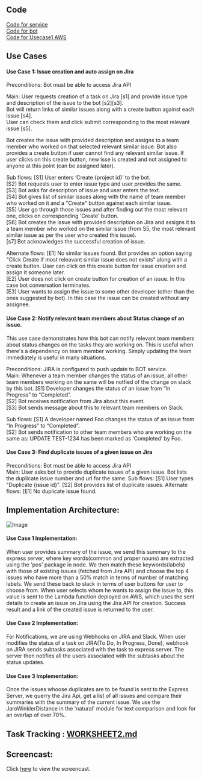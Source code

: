 
## Code
[Code for service](https://github.ncsu.edu/sbiswas4/CSC510_Fall17_Project/tree/master/service) </br>
[Code for bot](https://github.ncsu.edu/sbiswas4/CSC510_Fall17_Project/blob/master/Bot/bot.js)</br>
[Code for Usecase1 AWS](https://github.ncsu.edu/sbiswas4/CSC510_Fall17_Project/blob/master/service/Usecase1_AWS.js)</br>

## Use Cases
#### Use Case 1: Issue creation and auto assign on Jira

Preconditions: Bot must be able to access Jira API</br>

Main: User requests creation of a task on Jira [s1] and provide issue type and description of the issue to the bot [s2][s3]. </br> 
Bot will return links of similar issues along with a create button against each issue [s4]. </br>
User can check them and click submit corresponding to the most relevant issue [s5]. </br>

Bot creates the issue with provided description and assigns to a team member who worked on that selected relevant similar issue. Bot also provides a create button if user cannot find any relevant similar issue. If user clicks on this create button, new isse is created and not assigned to anyone at this point (can be assigned later). </br>

Sub flows: [S1] User enters ‘Create {project id}’ to the bot. </br>
           [S2] Bot requests user to enter issue type and user provides the same. </br>
           [S3] Bot asks for description of issue and user enters the text. </br>
           [S4] Bot gives list of similar issues along with the name of team member who worked on it and a "Create" button against each similar issue. </br>
           [S5] User go through those issues and after finding out the most relevant one, clicks on corresponding 'Create' button. </br>
           [S6] Bot creates the issue with provided description on Jira and assigns it to a team member who worked on the similar issue (from S5, the most relevant similar issue as per the user who created this issue). </br>
           [s7] Bot acknowledges the successful creation of issue. </br>

Alternate flows: [E1] No similar issues found. Bot provides an option saying "Click Create if most releavant similar issue does not exists" along with a create button. User can click on this create button for issue creation and assign it someone later. </br>
[E2] User does not click on create button for creation of an issue. In this case bot conversation terminates. </br>
[E3] User wants to assign the issue to some other developer (other than the ones suggested by bot). In this case the issue can be created without any assignee. 

#### Use Case 2: Notify relevant team members about Status change of an issue.
This use case demonstrates how this bot can notify relevant team members about status changes on the tasks they are working on. This is useful when there's a dependency on team member working. Simply updating the team immediately is useful in many situations. </br>

Preconditions: JIRA is configured to push update to BOT service. </br>
Main: Whenever a team member changes the status of an issue, all other team members working on the same will be notfied of the change on slack by this bot. [S1] Developer changes the status of an issue from “In Progress” to “Completed”. </br>
                   [S2] Bot receives notification from Jira about this event. </br>
                   [S3] Bot sends message about this to relevant team members on Slack. </br>

Sub flows: [S1] A developer named Foo changes the status of an issue from “In Progress” to “Completed”. </br>
           [S2] Bot sends notification to other team members who are working on the same as: UPDATE TEST-1234 has been marked as ‘Completed’ by Foo. </br>

#### Use Case 3: Find duplicate issues of a given issue on Jira
Preconditions: Bot must be able to access Jira API </br>
Main: User asks bot to provide duplicate issues of a given issue. Bot lists the duplicate issue number and url for the same.
Sub flows: [S1] User types "Duplicate {issue id}". 
            [S2] Bot provides list of duplicate issues.
Alternate flows: [E1] No duplicate issue found. </br>

## Implementation Architecture: 
![Image](https://github.ncsu.edu/sbiswas4/CSC510_Fall17_Project/blob/master/Images/Arch.png) 

#### Use Case 1 Implementation:  
When user provides summary of the issue, we send this summary to the express server, where key words(common and proper nouns) are extracted using the 'pos' package in node. 
We then match these keywords(labels) with those of existing issues (fetched from Jira API) and choose the top 4 issues who have more than a 50% match in terms of number of matching labels.
We send these back to slack in terms of user buttons for user to choose from.
When user selects whom he wants to assign the issue to, this value is sent to the Lambda function deployed on AWS, which uses the sent details to create an issue on Jira using the Jira API for creation.
Success result and a link of the created issue is returned to the user.
           
#### Use Case 2 Implementation:  
For Notifications, we are using Webhooks on JIRA and Slack. When user modifies the status of a task on JIRA(To Do, In Progress, Done), webhook on JIRA sends subtasks associated with the task to express server. The server then notifies all the users associated with the subtasks about the status updates.        

#### Use Case 3 Implementation:
Once the issues whoose duplicates are to be found is sent to the Express Server, we querry the Jira Api, get a list of all issues and compare their summaries with the summary of the current issue. We use the JaroWinklerDistance in the 'natural' module for text comparison and look for an overlap of over 70%.


## Task Tracking : [WORKSHEET2.md](https://github.ncsu.edu/sbiswas4/CSC510_Fall17_Project/blob/master/service/WORKSHEET.md)<br>

## Screencast:
Click [here](https://youtu.be/7eLuWAoiC3A) to view the screencast.<br>




